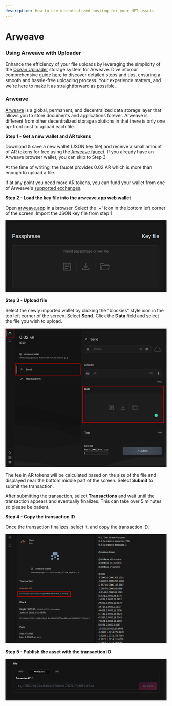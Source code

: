 ```yaml
---
description: How to use decentralized hosting for your NFT assets
---
```


# Arweave

### Using Arweave with Uploader

Enhance the efficiency of your file uploads by leveraging the simplicity of the [Ocean Uploader](https://github.com/oceanprotocol/docs/blob/main/user-guides/asset-hosting/Uploader.md) storage system for Arweave. Dive into our comprehensive guide [here](https://github.com/oceanprotocol/docs/blob/main/user-guides/asset-hosting/Uploader.md) to discover detailed steps and tips, ensuring a smooth and hassle-free uploading process. Your experience matters, and we're here to make it as straightforward as possible.

### Arweave

[Arweave](https://www.arweave.org/) is a global, permanent, and decentralized data storage layer that allows you to store documents and applications forever. Arweave is different from other decentralized storage solutions in that there is only one up-front cost to upload each file.

**Step 1 - Get a new wallet and AR tokens**

Download & save a new wallet (JSON key file) and receive a small amount of AR tokens for free using the [Arweave faucet](https://faucet.arweave.net/). If you already have an Arweave browser wallet, you can skip to Step 3.

At the time of writing, the faucet provides 0.02 AR which is more than enough to upload a file.

If at any point you need more AR tokens, you can fund your wallet from one of Arweave's [supported exchanges](https://arwiki.wiki/#/en/Exchanges).

**Step 2 - Load the key file into the arweave.app web wallet**

Open [arweave.app](https://arweave.app/) in a browser. Select the '+' icon in the bottom left corner of the screen. Import the JSON key file from step 1.

![Arweave.app import key file](../../.gitbook/assets/arweave-1.png)

**Step 3 - Upload file**

Select the newly imported wallet by clicking the "blockies" style icon in the top left corner of the screen. Select **Send.** Click the **Data** field and select the file you wish to upload.

![Arweave.app upload file](../../.gitbook/assets/arweave-2.png)

The fee in AR tokens will be calculated based on the size of the file and displayed near the bottom middle part of the screen. Select **Submit** to submit the transaction.

After submitting the transaction, select **Transactions** and wait until the transaction appears and eventually finalizes. This can take over 5 minutes so please be patient.

**Step 4 - Copy the transaction ID**

Once the transaction finalizes, select it, and copy the transaction ID.

![Arweave.app transaction ID](../../.gitbook/assets/arweave-3.png)

**Step 5 - Publish the asset with the transaction ID**

![Ocean Market - Publish with arweave transaction ID](../../.gitbook/assets/arweave-4.png)
